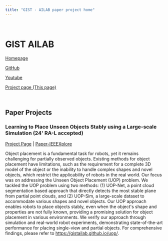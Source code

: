 ```yaml
---
title: "GIST - AILAB paper project home"
---
```


<br>

# GIST AILAB

[Homepage](https://sites.google.com/view/gistailab)

[GitHub](https://github.com/gist-ailab)

[Youtube](https://www.youtube.com/@gistailab)

[Project page (This page)](https://gistailab.github.io/)

<br>

## Paper Projects

### Learning to Place Unseen Objects Stably using a Large-scale Simulation (24' RA-L accepted)

[Project Page](https://gistailab.github.io/uop/) | [Paper-IEEEXplore](https://ieeexplore.ieee.org/document/10417128)

Object placement is a fundamental task for robots, yet it remains challenging for partially observed objects. Existing methods for object placement have limitations, such as the requirement for a complete 3D model of the object or the inability to handle complex shapes and novel objects, which restrict the applicability of robots in the real world. Our focus was on addressing the Unseen Object Placement (UOP) problem. We tackled the UOP problem using two methods: (1) UOP-Net, a point cloud segmentation based approach that directly detects the most stable plane from partial point clouds, and (2) UOP-Sim, a large-scale dataset to accommodate various shapes and novel objects. Our UOP approach enables robots to place objects stably, even when the object's shape and properties are not fully known, providing a promising solution for object placement in various environments. We verify our approach through simulation and real-world robot experiments, demonstrating state-of-the-art performance for placing single-view and partial objects. For comprehensive findings, please refer to https://gistailab.github.io/uop/.
